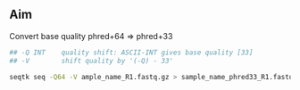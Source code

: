 ## Aim
Convert base quality phred+64 => phred+33

```bash
## -Q INT    quality shift: ASCII-INT gives base quality [33]
## -V        shift quality by '(-Q) - 33'

seqtk seq -Q64 -V ample_name_R1.fastq.gz > sample_name_phred33_R1.fastq
```
